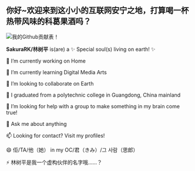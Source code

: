 ## 你好~欢迎来到这小小的互联网安宁之地，打算喝一杯热带风味的科葛果酒吗？
![我的Github贡献表！](https://github-readme-stats.vercel.app/api?username=SakuraRK&show_icons=true&theme=cobalt2)

**SakuraRK/林树平** is(are) a ✨ Special soul(s) living on earth! ✨

 🔭 I’m currently working on Home
 
 🌱 I’m currently learning Digital Media Arts
 
 👯 I’m looking to collaborate on Earth
 
 🏫 I graduated from a polytechnic college in Guangdong, China mainland
 
 🤔 I’m looking for help with a group to make something in my brain come true!
 
 💬 Ask me about anything
 
 📫 Looking for contact? Visit my profiles!
 
 😄  佢/TA/他（她） in my OC/君（きみ）/그 사람（思郎）
 
 ⚡  林树平是我一个虚构伙伴的名字哦……？
